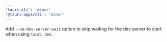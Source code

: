 ```yaml
---
'tauri-cli': 'minor'
'@tauri-apps/cli': 'minor'
---
```


Add `--no-dev-server-wait` option to skip waiting for the dev server to start when using `tauri dev`.
